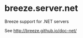 breeze.server.net
=================

Breeze support for .NET servers

See http://breeze.github.io/doc-net/
